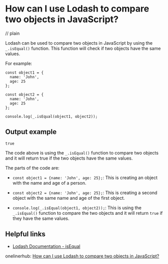 # How can I use Lodash to compare two objects in JavaScript?
// plain

Lodash can be used to compare two objects in JavaScript by using the `_.isEqual()` function. This function will check if two objects have the same values.

For example:

```
const object1 = {
  name: 'John',
  age: 25
};

const object2 = {
  name: 'John',
  age: 25
};

console.log(_.isEqual(object1, object2));
```

## Output example
 `true`

The code above is using the `_.isEqual()` function to compare two objects and it will return true if the two objects have the same values.

The parts of the code are:

- `const object1 = {name: 'John', age: 25};`: This is creating an object with the name and age of a person.

- `const object2 = {name: 'John', age: 25};`: This is creating a second object with the same name and age of the first object.

- `console.log(_.isEqual(object1, object2));`: This is using the `_.isEqual()` function to compare the two objects and it will return `true` if they have the same values.

## Helpful links

- [Lodash Documentation - isEqual](https://lodash.com/docs/4.17.15#isEqual)

onelinerhub: [How can I use Lodash to compare two objects in JavaScript?](https://onelinerhub.com/javascript-lodash/how-can-i-use-lodash-to-compare-two-objects-in-javascript)